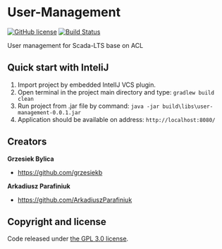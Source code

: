 # User-Management

[![GitHub license](https://img.shields.io/github/license/SCADA-LTS/User-Management.svg)](https://github.com/SCADA-LTS/User-Management/blob/master/LICENSE)
[![Build Status](https://travis-ci.org/SCADA-LTS/User-Management.svg?branch=develop)](https://travis-ci.org/SCADA-LTS/User-Management)

User management for Scada-LTS base on ACL

## Quick start with InteliJ

1. Import project by embedded IntelIJ VCS plugin.
2. Open terminal in the project main directory and type:
 ```gradlew build clean```
3. Run project from .jar file by command:
 ```java -jar build\libs\user-management-0.0.1.jar```
 4. Application should be available on address:  ```http://localhost:8080/```

## Creators 

**Grzesiek Bylica**

* <https://github.com/grzesiekb>

**Arkadiusz Parafiniuk**

* <https://github.com/ArkadiuszParafiniuk>

## Copyright and license

Code released under [the GPL 3.0 license](https://github.com/SCADA-LTS/User-Management/blob/master/LICENSE). 
